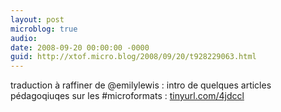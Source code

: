 ```yaml
---
layout: post
microblog: true
audio: 
date: 2008-09-20 00:00:00 -0000
guid: http://xtof.micro.blog/2008/09/20/t928229063.html
---
```

traduction à raffiner de @emilylewis : intro de quelques articles pédagoqiuqes sur les #microformats : [tinyurl.com/4jdccl](http://tinyurl.com/4jdccl)
